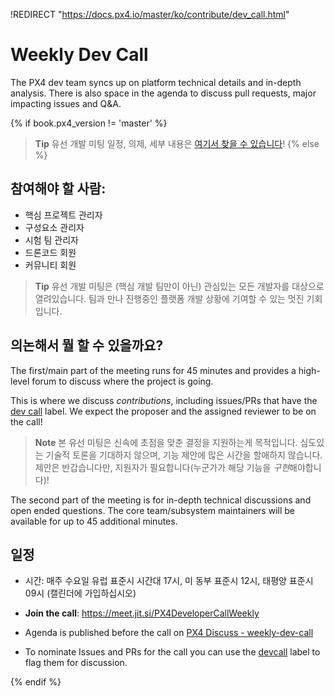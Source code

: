 !REDIRECT "https://docs.px4.io/master/ko/contribute/dev_call.html"

<a id="dev_call"></a>

# Weekly Dev Call

The PX4 dev team syncs up on platform technical details and in-depth analysis. There is also space in the agenda to discuss pull requests, major impacting issues and Q&A.

{% if book.px4_version != 'master' %}

> **Tip** 유선 개발 미팅 일정, 의제, 세부 내용은 [여기서 찾을 수 있습니다](https://dev.px4.io/master/en/contribute/dev_call.html)! {% else %} <!-- START: dev call details: displayed only in master -->

## 참여해야 할 사람:

* 핵심 프로젝트 관리자
* 구성요소 관리자
* 시험 팀 관리자
* 드론코드 회원
* 커뮤니티 회원

> **Tip** 유선 개발 미팅은 (핵심 개발 팀만이 아닌) 관심있는 모든 개발자를 대상으로 열려있습니다. 팀과 만나 진행중인 플랫폼 개발 상황에 기여할 수 있는 멋진 기회입니다.

## 의논해서 뭘 할 수 있을까요?

The first/main part of the meeting runs for 45 minutes and provides a high-level forum to discuss where the project is going.

This is where we discuss *contributions*, including issues/PRs that have the [dev call](https://github.com/PX4/PX4-Autopilot/labels/devcall5) label. We expect the proposer and the assigned reviewer to be on the call!

> **Note** 본 유선 미팅은 신속에 초점을 맞춘 결정을 지원하는게 목적입니다. 심도있는 기술적 토론을 기대하지 않으며, 기능 제안에 많은 시간을 할애하지 않습니다. 제안은 반갑습니다만, 지원자가 필요합니다(누군가가 해당 기능을 *구현*해야합니다)!

The second part of the meeting is for in-depth technical discussions and open ended questions. The core team/subsystem maintainers will be available for up to 45 additional minutes.

## 일정

* 시간: 매주 수요일 유럽 표준시 시간대 17시, 미 동부 표준시 12시, 태평양 표준시 09시 \(캘린더에 가입하십시오\)
* **Join the call**: https://meet.jit.si/PX4DeveloperCallWeekly

* Agenda is published before the call on [PX4 Discuss - weekly-dev-call](http://discuss.px4.io/c/weekly-dev-call)

* To nominate Issues and PRs for the call you can use the [devcall](https://github.com/PX4/PX4-Autopilot/labels/devcall) label to flag them for discussion.

{% endif %} <!-- END: dev call details: displayed only in master -->
